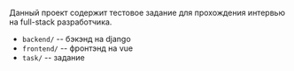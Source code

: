 Данный проект содержит тестовое задание для прохождения интервью на full-stack разработчика.

- `backend/` -- бэкэнд на django
- `frontend/` -- фронтэнд на vue
- `task/` -- задание
